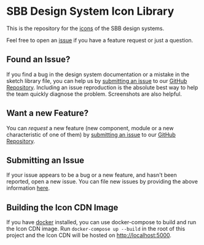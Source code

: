 # SBB Design System Icon Library

This is the repository for the [icons](https://digital.sbb.ch/en/brand_elemente/icons) of the SBB design systems.

Feel free to open an [issue](https://github.com/sbb-design-systems/icon-library/issues/new/choose) if you have a feature request or just a question.

## <a name="issue"></a> Found an Issue?
If you find a bug in the design system documentation or a mistake in the sketch library file, you can help us by
[submitting an issue](#submit-issue) to our [GitHub Repository](https://github.com/sbb-design-systems/icon-library). Including an issue reproduction is the
absolute best way to help the team quickly diagnose the problem. Screenshots are also helpful.


## <a name="feature"></a> Want a new Feature?
You can *request* a new feature (new component, module or a new characteristic of one of them) by
[submitting an issue](#submit-issue) to our [GitHub Repository](https://github.com/sbb-design-systems/icon-library). 


## <a name="submit-issue"></a> Submitting an Issue
If your issue appears to be a bug or a new feature, and hasn't been reported, open a new issue.
You can file new issues by providing the above information [here](https://github.com/sbb-design-systems/icon-library/issues/new/choose).

## Building the Icon CDN Image
If you have [docker](https://www.docker.com/products/docker-desktop) installed, you can use
docker-compose to build and run the Icon CDN image. Run `docker-compose up --build` in the
root of this project and the Icon CDN will be hosted on [http://localhost:5000](http://localhost:5000).
